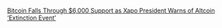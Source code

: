 [Bitcoin Falls Through $6,000 Support as Xapo President Warns of Altcoin ‘Extinction Event’](https://cointelegraph.com/news/bitcoin-falls-through-6-000-support-as-xapo-president-warns-of-altcoin-extinction-event)